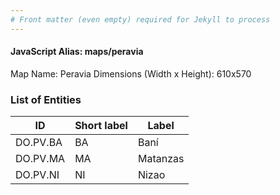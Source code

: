 ```yaml
---
# Front matter (even empty) required for Jekyll to process
---
```


#### JavaScript Alias: maps/peravia

Map Name: Peravia
Dimensions (Width x Height): 610x570





### List of Entities

ID | Short label | Label
---|---|---|
DO.PV.BA|BA|Baní
DO.PV.MA|MA|Matanzas
DO.PV.NI|NI|Nizao